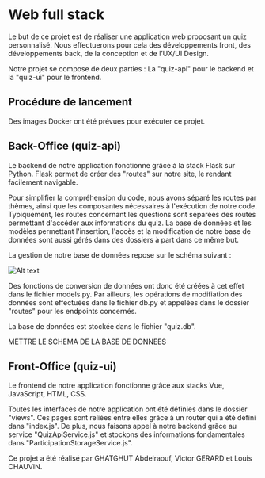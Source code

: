 # Web full stack

Le but de ce projet est de réaliser une application web proposant un quiz personnalisé. Nous effectuerons pour cela des développements front, des développements back, de la conception et de l’UX/UI Design.

Notre projet se compose de deux parties : La "quiz-api" pour le backend et la "quiz-ui" pour le frontend.

## Procédure de lancement

Des images Docker ont été prévues pour exécuter ce projet.

## Back-Office (quiz-api)

Le backend de notre application fonctionne grâce à la stack Flask sur Python. Flask permet de créer des "routes" sur notre site, le rendant facilement navigable.

Pour simplifier la compréhension du code, nous avons séparé les routes par thèmes, ainsi que les composantes nécessaires à l'exécution de notre code. Typiquement, les routes concernant les questions sont séparées des routes permettant d'accéder aux informations du quiz. La base de données et les modèles permettant l'insertion, l'accès et la modification de notre base de données sont aussi gérés dans des dossiers à part dans ce même but.

La gestion de notre base de données repose sur le schéma suivant :

![Alt text](https://quiz-esiee.notion.site/image/https%3A%2F%2Fs3-us-west-2.amazonaws.com%2Fsecure.notion-static.com%2F919b8a92-40f3-4d1e-bdfd-efd7d80c126a%2FUntitled.png?table=block&id=caeaf17e-1c8f-4f8d-b689-ce25a00cc8d8&spaceId=83337b1a-cd84-4ed1-842a-89f35d3d47f1&width=2000&userId=&cache=v2)

Des fonctions de conversion de données ont donc été créées à cet effet dans le fichier models.py.
Par ailleurs, les opérations de modifiation des données sont effectuées dans le fichier db.py et appelées dans le dossier "routes" pour les endpoints concernés.

La base de données est stockée dans le fichier "quiz.db".

METTRE LE SCHEMA DE LA BASE DE DONNEES

## Front-Office (quiz-ui)

Le frontend de notre application fonctionne grâce aux stacks Vue, JavaScript, HTML, CSS.

Toutes les interfaces de notre application ont été définies dans le dossier "views". Ces pages sont reliées entre elles grâce à un router qui a été défini dans "index.js".
De plus, nous faisons appel à notre backend grâce au service "QuizApiService.js" et stockons des informations fondamentales dans "ParticipationStorageService.js". 


Ce projet a été réalisé par GHATGHUT Abdelraouf, Victor GERARD et Louis CHAUVIN.
